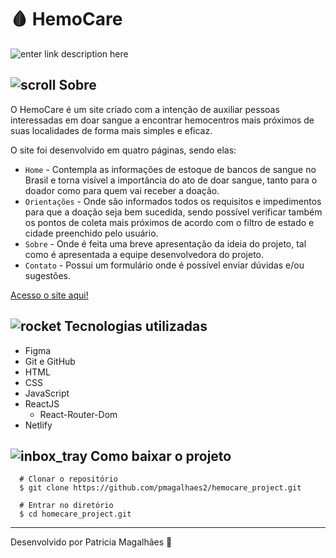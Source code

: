 # 🩸 HemoCare

![enter link description here](https://i.ibb.co/6XVFZ5s/hemo-care.gif)

## ![scroll](https://github.githubassets.com/images/icons/emoji/unicode/1f4dc.png) Sobre

O HemoCare é um site criado com a intenção de auxiliar pessoas interessadas em doar sangue a encontrar hemocentros mais próximos de suas localidades de forma mais simples e eficaz.

O site foi desenvolvido em quatro páginas, sendo elas:

- `Home` - Contempla as informações de estoque de bancos de sangue no Brasil e torna visível a importância do ato de doar sangue, tanto para o doador como para quem vai receber a doação.
- `Orientações` - Onde são informados todos os requisitos e impedimentos para que a doação seja bem sucedida, sendo possível verificar também os pontos de coleta mais próximos de acordo com o filtro de estado e cidade preenchido pelo usuário.
- `Sobre` - Onde é feita uma breve apresentação da ideia do projeto, tal como é apresentada a equipe desenvolvedora do projeto.
- `Contato` - Possui um formulário onde é possível enviar dúvidas e/ou sugestões.

[Acesso o site aqui!](https://hemo-care.netlify.app/)

## ![rocket](https://github.githubassets.com/images/icons/emoji/unicode/1f680.png) Tecnologias utilizadas

- Figma
- Git e GitHub
- HTML
- CSS
- JavaScript
- ReactJS
  - React-Router-Dom
- Netlify

## ![inbox_tray](https://github.githubassets.com/images/icons/emoji/unicode/1f4e5.png) Como baixar o projeto

      # Clonar o repositório
      $ git clone https://github.com/pmagalhaes2/hemocare_project.git

      # Entrar no diretório
      $ cd homecare_project.git

---

Desenvolvido por Patricia Magalhães 💙
